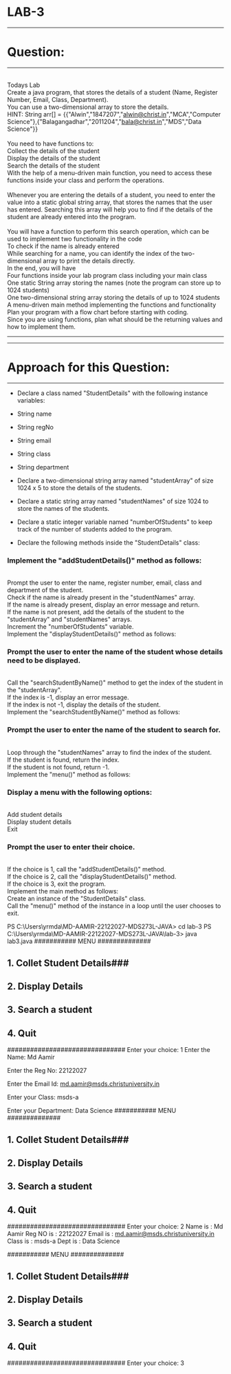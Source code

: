 
# LAB-3
***************************
# Question:
***************************
<br> Todays Lab
<br> Create a java program, that stores the details of a student (Name, Register Number, Email, Class, Department).
<br> You can use a two-dimensional array to store the details.
<br> HINT: String arr[] = {{"Alwin","1847207","alwin@christ.in","MCA","Computer Science"},{"Balagangadhar","2011204","bala@christ.in","MDS","Data Science"}}
<br> 
<br> You need to have functions to:
<br> Collect the details of the student
<br> Display the details of the student
<br> Search the details of the student
<br> With the help of a menu-driven main function, you need to access these functions inside your class and perform the operations.
<br> 
<br> Whenever you are entering the details of a student, you need to enter the value into a static global string array, that stores the names that the user has entered. Searching this array will help you to find if the details of the student are already entered into the program.
<br> 
<br> You will have a function to perform this search operation, which can be used to implement two functionality in the code
<br> To check if the name is already entered
<br> While searching for a name, you can identify the index of the two-dimensional array to print the details directly.
<br> In the end, you will have
<br> Four functions inside your lab program class including your main class
<br> One static String array storing the names (note the program can store up to 1024 students)
<br> One two-dimensional string array storing the details of up to 1024 students
<br> A menu-driven main method implementing the functions and functionality
<br> Plan your program with a flow chart before starting with coding.
<br> Since you are using functions, plan what should be the returning values and how to implement them.

*************************************************************************************************************************************************************************

************************************
# Approach for this Question:
************************************
* Declare a class named "StudentDetails" with the following instance variables:

* String name
* String regNo
* String email
* String class
* String department
* Declare a two-dimensional string array named "studentArray" of size 1024 x 5 to store the details of the students.

* Declare a static string array named "studentNames" of size 1024 to store the names of the students.

* Declare a static integer variable named "numberOfStudents" to keep track of the number of students added to the program.

* Declare the following methods inside the "StudentDetails" class:


### Implement the "addStudentDetails()" method as follows:

<br> Prompt the user to enter the name, register number, email, class and department of the student.
<br> Check if the name is already present in the "studentNames" array.
<br> If the name is already present, display an error message and return.
<br> If the name is not present, add the details of the student to the "studentArray" and "studentNames" arrays.
<br> Increment the "numberOfStudents" variable.
<br> Implement the "displayStudentDetails()" method as follows:
<br> 
###  Prompt the user to enter the name of the student whose details need to be displayed.
<br> Call the "searchStudentByName()" method to get the index of the student in the "studentArray".
<br> If the index is -1, display an error message.
<br> If the index is not -1, display the details of the student.
<br> Implement the "searchStudentByName()" method as follows:

### Prompt the user to enter the name of the student to search for.
<br> Loop through the "studentNames" array to find the index of the student.
<br> If the student is found, return the index.
<br> If the student is not found, return -1.
<br> Implement the "menu()" method as follows:
<br> 
###  Display a menu with the following options:
<br> Add student details
<br> Display student details
<br> Exit
### Prompt the user to enter their choice.
<br> If the choice is 1, call the "addStudentDetails()" method.
<br> If the choice is 2, call the "displayStudentDetails()" method.
<br> If the choice is 3, exit the program.
<br> Implement the main method as follows: 
<br> Create an instance of the "StudentDetails" class.
<br> Call the "menu()" method of the instance in a loop until the user chooses to exit.

PS C:\Users\yrmda\MD-AAMIR-22122027-MDS273L-JAVA> cd lab-3
PS C:\Users\yrmda\MD-AAMIR-22122027-MDS273L-JAVA\lab-3> java lab3.java
########### MENU ##############
## 1. Collet Student Details###
## 2. Display Details #########
## 3. Search a student ########
## 4. Quit              #######
###############################
Enter your choice: 
1
Enter the Name: Md Aamir

Enter the Reg No: 22122027

Enter the Email Id: md.aamir@msds.christuniversity.in

Enter your Class:
msds-a

Enter your Department:
Data Science
########### MENU ##############
## 1. Collet Student Details###
## 2. Display Details #########
## 3. Search a student ########
## 4. Quit              #######
###############################
Enter your choice:
2
Name is : Md Aamir
Reg NO is : 22122027
Email is : md.aamir@msds.christuniversity.in
Class is : msds-a
Dept is : Data Science

########### MENU ##############
## 1. Collet Student Details###
## 2. Display Details #########
## 3. Search a student ########
## 4. Quit              #######
###############################
Enter your choice:
3




